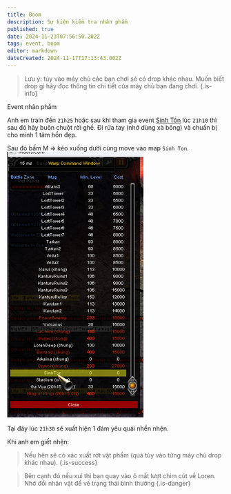 ```yaml
---
title: Boom
description: Sự kiện kiểm tra nhân phẩm
published: true
date: 2024-11-23T07:56:50.202Z
tags: event, boom
editor: markdown
dateCreated: 2024-11-17T17:13:43.002Z
---
```


> Lưu ý: tùy vào máy chủ các bạn chơi sẽ có drop khác nhau. Muốn biết drop gì hãy đọc thông tin chi tiết của máy chủ bạn đang chơi.
{.is-info}

Event nhân phẩm

Anh em train đến `21h25` hoặc sau khi tham gia event [Sinh Tồn](/vi/events/survival) lúc `21h10` thì sau đó hãy buôn chuột rời ghế. Đi rửa tay (nhớ dùng xà bông) và chuẩn bị cho mình 1 tâm hồn đẹp.

Sau đó bấm M => kéo xuống dưới cùng move vào map `Sinh Ton`.
![guide_move_sinh_ton.png](/assets/guide/guide_move_sinh_ton.png)

Tại đây lúc `21h30` sẽ xuất hiện 1 đám yêu quái nhền nhện.

Khi anh em giết nhện:

> Nếu hên sẽ có xác xuất rớt vật phẩm (quà tùy vào từng máy chủ drop khác nhau). 
{.is-success}

> Bên cạnh đó nếu xui thì bạn quay vào ô mất lượt chim cút về Loren. Nhớ đổi nhân vật để về trạng thái bình thường
{.is-danger}